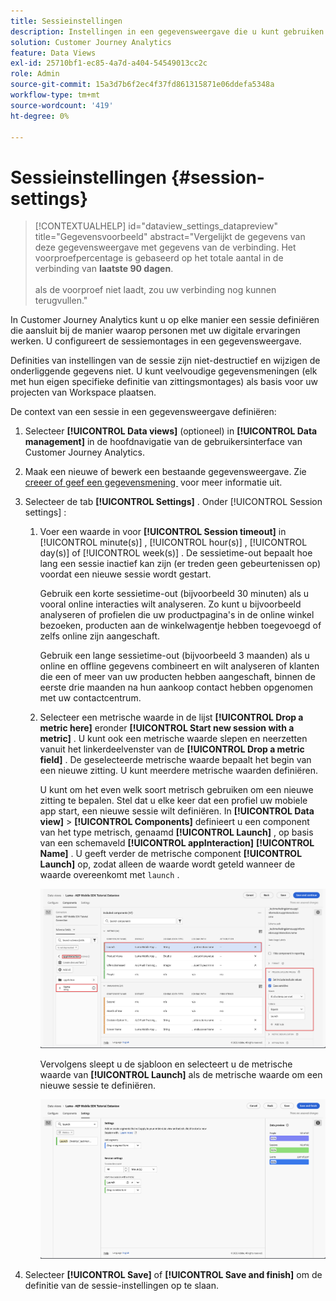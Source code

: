 ```yaml
---
title: Sessieinstellingen
description: Instellingen in een gegevensweergave die u kunt gebruiken om de duur van een sessie te definiëren en de trigger voor het starten van een nieuwe sessie
solution: Customer Journey Analytics
feature: Data Views
exl-id: 25710bf1-ec85-4a7d-a404-54549013cc2c
role: Admin
source-git-commit: 15a3d7b6f2ec4f37fd861315871e06ddefa5348a
workflow-type: tm+mt
source-wordcount: '419'
ht-degree: 0%

---
```


# Sessieinstellingen {#session-settings}

<!-- markdownlint-disable MD034 -->

>[!CONTEXTUALHELP]
>id="dataview_settings_datapreview"
>title="Gegevensvoorbeeld"
>abstract="Vergelijkt de gegevens van deze gegevensweergave met gegevens van de verbinding. Het voorproefpercentage is gebaseerd op het totale aantal in de verbinding van **laatste 90 dagen**.<br><br/> als de voorproef niet laadt, zou uw verbinding nog kunnen terugvullen."

<!-- markdownlint-enable MD034 -->

<!-- markdownlint-enable MD034 -->


In Customer Journey Analytics kunt u op elke manier een sessie definiëren die aansluit bij de manier waarop personen met uw digitale ervaringen werken. U configureert de sessiemontages in een gegevensweergave.

Definities van instellingen van de sessie zijn niet-destructief en wijzigen de onderliggende gegevens niet. U kunt veelvoudige gegevensmeningen (elk met hun eigen specifieke definitie van zittingsmontages) als basis voor uw projecten van Workspace plaatsen.

De context van een sessie in een gegevensweergave definiëren:

1. Selecteer **[!UICONTROL Data views]** (optioneel) in **[!UICONTROL Data management]** in de hoofdnavigatie van de gebruikersinterface van Customer Journey Analytics.

2. Maak een nieuwe of bewerk een bestaande gegevensweergave. Zie [&#x200B; creeer of geef een gegevensmening &#x200B;](create-dataview.md) voor meer informatie uit.

3. Selecteer de tab **[!UICONTROL Settings]** . Onder [!UICONTROL Session settings] :

   1. Voer een waarde in voor **[!UICONTROL Session timeout]** in [!UICONTROL minute(s)] , [!UICONTROL hour(s)] , [!UICONTROL day(s)] of [!UICONTROL week(s)] . De sessietime-out bepaalt hoe lang een sessie inactief kan zijn (er treden geen gebeurtenissen op) voordat een nieuwe sessie wordt gestart.

      Gebruik een korte sessietime-out (bijvoorbeeld 30 minuten) als u vooral online interacties wilt analyseren. Zo kunt u bijvoorbeeld analyseren of profielen die uw productpagina&#39;s in de online winkel bezoeken, producten aan de winkelwagentje hebben toegevoegd of zelfs online zijn aangeschaft.

      Gebruik een lange sessietime-out (bijvoorbeeld 3 maanden) als u online en offline gegevens combineert en wilt analyseren of klanten die een of meer van uw producten hebben aangeschaft, binnen de eerste drie maanden na hun aankoop contact hebben opgenomen met uw contactcentrum.


   2. Selecteer een metrische waarde in de lijst **[!UICONTROL Drop a metric here]** eronder **[!UICONTROL Start new session with a metric]** . U kunt ook een metrische waarde slepen en neerzetten vanuit het linkerdeelvenster van de **[!UICONTROL Drop a metric field]** . De geselecteerde metrische waarde bepaalt het begin van een nieuwe zitting. U kunt meerdere metrische waarden definiëren.

      U kunt om het even welk soort metrisch gebruiken om een nieuwe zitting te bepalen. Stel dat u elke keer dat een profiel uw mobiele app start, een nieuwe sessie wilt definiëren. In **[!UICONTROL Data view]** > **[!UICONTROL Components]** definieert u een component van het type metrisch, genaamd **[!UICONTROL Launch]** , op basis van een schemaveld **[!UICONTROL appInteraction]** **[!UICONTROL Name]** . U geeft verder de metrische component **[!UICONTROL Launch]** op, zodat alleen de waarde wordt geteld wanneer de waarde overeenkomt met `launch` .

      ![&#x200B; de Metrische Lanceringen van de Component van de Interactie van de Toepassing &#x200B;](assets/component-launches.png)

      Vervolgens sleept u de sjabloon en selecteert u de metrische waarde van **[!UICONTROL Launch]** als de metrische waarde om een nieuwe sessie te definiëren.

      ![&#x200B; Lanceringen van de Montages van de Zitting &#x200B;](assets/session-settings-launches-metric.png)



4. Selecteer **[!UICONTROL Save]** of **[!UICONTROL Save and finish]** om de definitie van de sessie-instellingen op te slaan.
